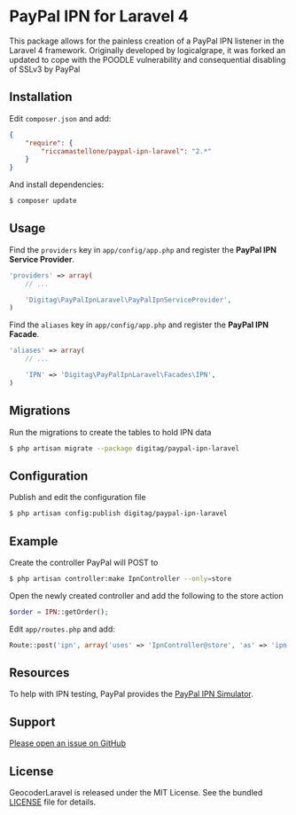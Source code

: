 PayPal IPN for Laravel 4
========================

This package allows for the painless creation of a PayPal IPN listener in the Laravel 4 framework.
Originally developed by logicalgrape, it was forked an updated to cope with the POODLE vulnerability and
consequential disabling of SSLv3 by PayPal


Installation
------------

Edit `composer.json` and add:

```json
{
    "require": {
        "riccamastellone/paypal-ipn-laravel": "2.*"
    }
}
```

And install dependencies:

```bash
$ composer update
```

Usage
-----

Find the `providers` key in `app/config/app.php` and register the **PayPal IPN Service Provider**.

```php
'providers' => array(
    // ...

    'Digitag\PayPalIpnLaravel\PayPalIpnServiceProvider',
)
```

Find the `aliases` key in `app/config/app.php` and register the **PayPal IPN Facade**.

```php
'aliases' => array(
    // ...

    'IPN' => 'Digitag\PayPalIpnLaravel\Facades\IPN',
)
```


Migrations
----------

Run the migrations to create the tables to hold IPN data

```bash
$ php artisan migrate --package digitag/paypal-ipn-laravel
```


Configuration
-------------

Publish and edit the configuration file

```bash
$ php artisan config:publish digitag/paypal-ipn-laravel
```


Example
-------

Create the controller PayPal will POST to

```bash
$ php artisan controller:make IpnController --only=store
```

Open the newly created controller and add the following to the store action

```php
$order = IPN::getOrder();
```

Edit `app/routes.php` and add:

```php
Route::post('ipn', array('uses' => 'IpnController@store', 'as' => 'ipn'));
```


Resources
---------
To help with IPN testing, PayPal provides the
[PayPal IPN Simulator](https://developer.paypal.com/webapps/developer/applications/ipn_simulator).


Support
-------

[Please open an issue on GitHub](https://github.com/riccamastellone/paypal-ipn-laravel/issues)


License
-------

GeocoderLaravel is released under the MIT License. See the bundled
[LICENSE](https://github.com/riccamastellone/paypal-ipn-laravel/blob/master/LICENSE)
file for details.
